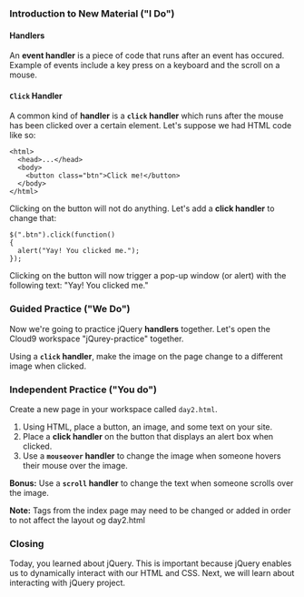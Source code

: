 ### Introduction to New Material ("I Do")
#### Handlers

An **event handler** is a piece of code that runs after an event has occured. Example of events include a key press on a keyboard and the scroll on a mouse. 

#### `Click` Handler

A common kind of **handler** is a **`click` handler** which runs after the mouse has been clicked over a certain element. Let's suppose we had HTML code like so:

```
<html>
  <head>...</head>
  <body>
    <button class="btn">Click me!</button>
  </body>
</html>
```
Clicking on the button will not do anything. Let's add a **click handler** to change that:

```
$(".btn").click(function()
{
  alert("Yay! You clicked me.");
});
```

Clicking on the button will now trigger a pop-up window (or alert) with the following text: "Yay! You clicked me."

### Guided Practice ("We Do")

Now we're going to practice jQuery **handlers** together. Let's open the Cloud9 workspace "jQurey-practice" together.

Using a **`click` handler**, make the image on the page change to a different image when clicked.


### Independent Practice ("You do")

Create a new page in your workspace called `day2.html`.

1. Using HTML, place a button, an image, and some text on your site.
2. Place a **click handler** on the button that displays an alert box when clicked. 
3. Use a **`mouseover` handler** to change the image when someone hovers their mouse over the image.  

**Bonus:** Use a **`scroll` handler** to change the text when someone scrolls over the image.

**Note:** Tags from the index page may need to be changed or added in order to not affect the layout og day2.html
	


### Closing

Today, you learned about jQuery. This is important because jQuery enables us to dynamically interact with our HTML and CSS. Next, we will learn about interacting with jQuery project.